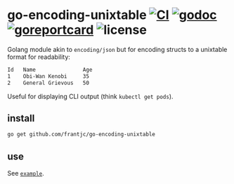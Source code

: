 # go-encoding-unixtable [![CI](https://github.com/frantjc/go-encoding-unixtable/actions/workflows/push.yml/badge.svg?branch=main&event=push)](https://github.com/frantjc/go-encoding-unixtable/actions) [![godoc](https://pkg.go.dev/badge/github.com/frantjc/go-encoding-unixtable.svg)](https://pkg.go.dev/github.com/frantjc/go-encoding-unixtable) [![goreportcard](https://goreportcard.com/badge/github.com/frantjc/go-encoding-unixtable)](https://goreportcard.com/report/github.com/frantjc/go-encoding-unixtable) ![license](https://shields.io/github/license/frantjc/go-encoding-unixtable)

Golang module akin to `encoding/json` but for encoding structs to a unixtable format for readability:

```sh
Id   Name               Age
1    Obi-Wan Kenobi     35
2    General Grievous   50
```

Useful for displaying CLI output (think `kubectl get pods`).

## install

```sh
go get github.com/frantjc/go-encoding-unixtable
```

## use

See [`example`](example).
